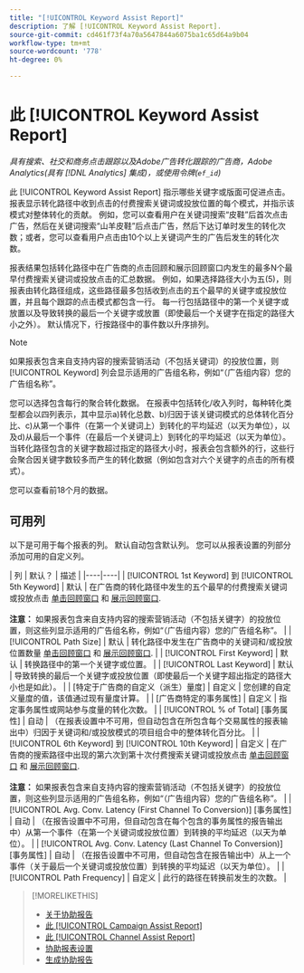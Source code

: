 ```yaml
---
title: "[!UICONTROL Keyword Assist Report]"
description: 了解 [!UICONTROL Keyword Assist Report].
source-git-commit: cd461f73f4a70a5647844a6075ba1c65d64a9b04
workflow-type: tm+mt
source-wordcount: '778'
ht-degree: 0%

---
```


# 此 [!UICONTROL Keyword Assist Report]

*具有搜索、社交和商务点击跟踪以及Adobe广告转化跟踪的广告商，Adobe Analytics(具有 [!DNL Analytics] 集成)，或使用令牌(`ef_id`)*

此 [!UICONTROL Keyword Assist Report] 指示哪些关键字或版面可促进点击。 报表显示转化路径中收到点击的付费搜索关键词或投放位置的每个模式，并指示该模式对整体转化的贡献。 例如，您可以查看用户在关键词搜索“皮鞋”后首次点击广告，然后在关键词搜索“山羊皮鞋”后点击广告，然后下达订单时发生的转化次数；或者，您可以查看用户点击由10个以上关键词产生的广告后发生的转化次数。

报表结果包括转化路径中在广告商的点击回顾和展示回顾窗口内发生的最多N个最早付费搜索关键词或投放点击的汇总数据。 例如，如果选择路径大小为五(5)，则报表由转化路径组成，这些路径最多包括收到点击的五个最早的关键字或投放位置，并且每个跟踪的点击模式都包含一行。 每一行包括路径中的第一个关键字或放置以及导致转换的最后一个关键字或放置（即使最后一个关键字在指定的路径大小之外）。 默认情况下，行按路径中的事件数以升序排列。

>[!NOTE]
>
>如果报表包含来自支持内容的搜索营销活动（不包括关键词）的投放位置，则 [!UICONTROL Keyword] 列会显示适用的广告组名称，例如“（广告组内容）您的广告组名称”。

您可以选择包含每行的聚合转化数据。 在报表中包括转化/收入列时，每种转化类型都会以四列表示，其中显示a)转化总数、b)归因于该关键词模式的总体转化百分比、c)从第一个事件（在第一个关键词上）到转化的平均延迟（以天为单位），以及d)从最后一个事件（在最后一个关键词上）到转化的平均延迟（以天为单位）。 当转化路径包含的关键字数超过指定的路径大小时，报表会包含额外的行，这些行会聚合因关键字数较多而产生的转化数据（例如包含对六个关键字的点击的所有模式）。

您可以查看前18个月的数据。

## 可用列

以下是可用于每个报表的列。 默认自动包含默认列。 您可以从报表设置的列部分添加可用的自定义列。

| 列 | 默认？ | 描述 |
|----|----|
| [!UICONTROL 1st Keyword] 到 [!UICONTROL 5th Keyword] | 默认 | 在广告商的转化路径中发生的五个最早的付费搜索关键词或投放点击 [单击回顾窗口](/help/search-social-commerce/glossary.md#c-d) 和 [展示回顾窗口](/help/search-social-commerce/glossary.md#i-j).<br><br><b>注意：</b> 如果报表包含来自支持内容的搜索营销活动（不包括关键字）的投放位置，则这些列显示适用的广告组名称，例如“（广告组内容）您的广告组名称”。 |
| [!UICONTROL Path Size] | 默认 | 转化路径中发生在广告商中的关键词和/或投放位置数量 [单击回顾窗口](/help/search-social-commerce/glossary.md#c-d) 和 [展示回顾窗口](/help/search-social-commerce/glossary.md#i-j). |
| [!UICONTROL First Keyword] | 默认 | 转换路径中的第一个关键字或位置。 |
| [!UICONTROL Last Keyword] | 默认 | 导致转换的最后一个关键字或投放位置（即使最后一个关键字超出指定的路径大小也是如此）。 |
| \[特定于广告商的自定义（派生）量度\] | 自定义 | 您创建的自定义量度的值，该值通过现有量度计算。 |
| \[广告商特定的事务属性\] | 自定义 | 指定事务属性或网站参与度量的转化次数。 |
| [!UICONTROL % of Total] \[事务属性\] | 自动 | （在报表设置中不可用，但自动包含在所包含每个交易属性的报表输出中）归因于关键词和/或投放模式的项目组合中的整体转化百分比。 |
| [!UICONTROL 6th Keyword] 到 [!UICONTROL 10th Keyword] | 自定义 | 在广告商的搜索路径中出现的第六次到第十次付费搜索关键词或投放点击 [单击回顾窗口](/help/search-social-commerce/glossary.md#c-d) 和 [展示回顾窗口](/help/search-social-commerce/glossary.md#i-j).<br><br><b>注意：</b> 如果报表包含来自支持内容的搜索营销活动（不包括关键字）的投放位置，则这些列显示适用的广告组名称，例如“（广告组内容）您的广告组名称”。 |
| [!UICONTROL Avg. Conv. Latency (First Channel To Conversion)] \[事务属性\] | 自动 | （在报告设置中不可用，但自动包含在每个包含的事务属性的报告输出中）从第一个事件（在第一个关键词或投放位置）到转换的平均延迟（以天为单位）。 |
| [!UICONTROL Avg. Conv. Latency (Last Channel To Conversion)] \[事务属性\] | 自动 | （在报告设置中不可用，但自动包含在报告输出中）从上一个事件（关于最后一个关键词或投放位置）到转换的平均延迟（以天为单位）。 |
| [!UICONTROL Path Frequency] | 自定义 | 此行的路径在转换前发生的次数。 |

<table style="table-layout:auto">

>[!MORELIKETHIS]
>
>* [关于协助报告](assist-report-about.md)
>* [此 [!UICONTROL Campaign Assist Report]](campaign-assist-report.md)
>* [此 [!UICONTROL Channel Assist Report]](channel-assist-report.md)
>* [协助报表设置](assist-report-settings.md)
>* [生成协助报告](assist-report-generate.md)

